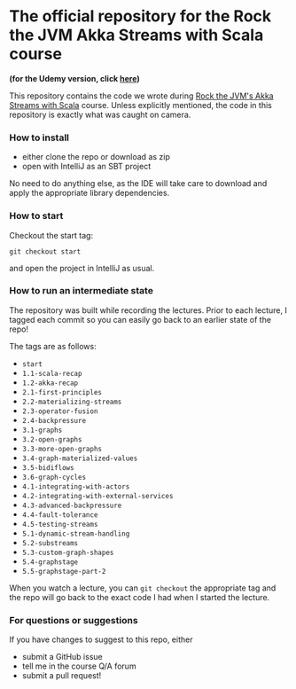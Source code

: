 # The official repository for the Rock the JVM Akka Streams with Scala course

**(for the Udemy version, click [here](https://github.com/rockthejvm/udemy-akka-streams))**

This repository contains the code we wrote during  [Rock the JVM's Akka Streams with Scala](https://rockthejvm.com/course/akka-streams) course. Unless explicitly mentioned, the code in this repository is exactly what was caught on camera.

### How to install
- either clone the repo or download as zip
- open with IntelliJ as an SBT project

No need to do anything else, as the IDE will take care to download and apply the appropriate library dependencies.

### How to start

Checkout the start tag:

```
git checkout start
```

and open the project in IntelliJ as usual.

### How to run an intermediate state

The repository was built while recording the lectures. Prior to each lecture, I tagged each commit so you can easily go back to an earlier state of the repo!

The tags are as follows:

* `start`
* `1.1-scala-recap`
* `1.2-akka-recap`
* `2.1-first-principles`
* `2.2-materializing-streams`
* `2.3-operator-fusion`
* `2.4-backpressure`
* `3.1-graphs`
* `3.2-open-graphs`
* `3.3-more-open-graphs`
* `3.4-graph-materialized-values`
* `3.5-bidiflows`
* `3.6-graph-cycles`
* `4.1-integrating-with-actors`
* `4.2-integrating-with-external-services`
* `4.3-advanced-backpressure`
* `4.4-fault-tolerance`
* `4.5-testing-streams`
* `5.1-dynamic-stream-handling`
* `5.2-substreams`
* `5.3-custom-graph-shapes`
* `5.4-graphstage`
* `5.5-graphstage-part-2`

When you watch a lecture, you can `git checkout` the appropriate tag and the repo will go back to the exact code I had when I started the lecture.

### For questions or suggestions

If you have changes to suggest to this repo, either
- submit a GitHub issue
- tell me in the course Q/A forum
- submit a pull request!
